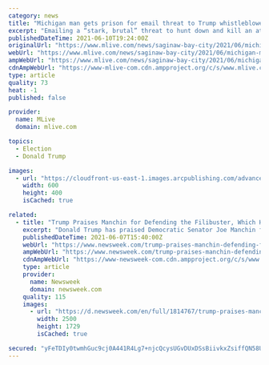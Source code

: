 ```yaml
---
category: news
title: "Michigan man gets prison for email threat to Trump whistleblower’s attorney"
excerpt: "Emailing a “stark, brutal” threat to hunt down and kill an attorney for the whistleblower who sparked Donald J. Trump’s first impeachment has cost a Gladwin County man time in federal prison. Brittan J."
publishedDateTime: 2021-06-10T19:24:00Z
originalUrl: "https://www.mlive.com/news/saginaw-bay-city/2021/06/michigan-man-gets-prison-for-email-threat-to-trump-whistleblowers-attorney.html"
webUrl: "https://www.mlive.com/news/saginaw-bay-city/2021/06/michigan-man-gets-prison-for-email-threat-to-trump-whistleblowers-attorney.html"
ampWebUrl: "https://www.mlive.com/news/saginaw-bay-city/2021/06/michigan-man-gets-prison-for-email-threat-to-trump-whistleblowers-attorney.html?outputType=amp"
cdnAmpWebUrl: "https://www-mlive-com.cdn.ampproject.org/c/s/www.mlive.com/news/saginaw-bay-city/2021/06/michigan-man-gets-prison-for-email-threat-to-trump-whistleblowers-attorney.html?outputType=amp"
type: article
quality: 73
heat: -1
published: false

provider:
  name: MLive
  domain: mlive.com

topics:
  - Election
  - Donald Trump

images:
  - url: "https://cloudfront-us-east-1.images.arcpublishing.com/advancelocal/33OEFL4ORVCNTPHNAJQUD4TARE.jpg"
    width: 600
    height: 400
    isCached: true

related:
  - title: "Trump Praises Manchin for Defending the Filibuster, Which He Urged McConnell to Get Rid Of"
    excerpt: "Donald Trump has praised Democratic Senator Joe Manchin for defending the filibuster, a Senate rule he urged Republican leader Mitch McConnell to do away with during his presidency. Speaking to Fox Business host Stuart Varney on Monday,"
    publishedDateTime: 2021-06-07T15:40:00Z
    webUrl: "https://www.newsweek.com/trump-praises-manchin-defending-filibuster-which-he-urged-mcconnell-get-rid-1598208"
    ampWebUrl: "https://www.newsweek.com/trump-praises-manchin-defending-filibuster-which-he-urged-mcconnell-get-rid-1598208?amp=1"
    cdnAmpWebUrl: "https://www-newsweek-com.cdn.ampproject.org/c/s/www.newsweek.com/trump-praises-manchin-defending-filibuster-which-he-urged-mcconnell-get-rid-1598208?amp=1"
    type: article
    provider:
      name: Newsweek
      domain: newsweek.com
    quality: 115
    images:
      - url: "https://d.newsweek.com/en/full/1814767/trump-praises-manchin-defending-filibuster.jpg"
        width: 2500
        height: 1729
        isCached: true

secured: "yFeTDIy0twmhGuc9cj0A441R4Lg7+njcQcysUGvDUxDSsBiivkxZsiffQN58UmVyfs3hNeahpZEBhF+L9yiO00mLcGA4bBlZZSeUl0aKQ6bcsTVs004fAysAWfTow46qsdNGCgk7WwHxTQej1zIO4xFhfTb7SidEEQQVCY4uzBbzi+z0xUSQKt5LDyrvWZeXZbue/NZduNoFqIMuz9TdNAak08YuJFEAH21t8FYjn55K7jiaO/7f9r1Uebi2PrIjd1BxIE2Rwn09/pF3bAdhQrq25Tgqp78pm2iS7mXqZv/vgbphH9D3IehqBtQxTgStM32d+JtEPb1NMzO6655ywPea1oKuM1myyfJ5UsHZqJc=;Q5d/AIdqtR0xFJ22NzuMPQ=="
---
```


